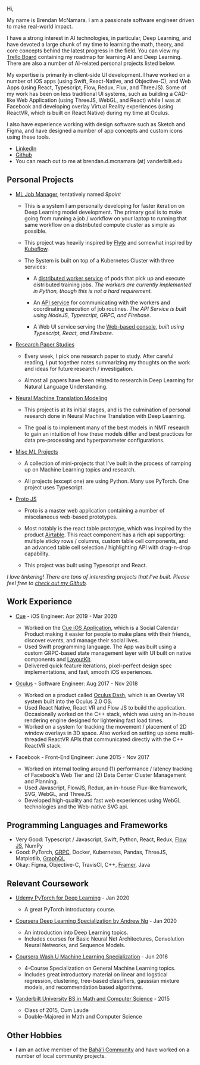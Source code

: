 Hi,

My name is Brendan McNamara. I am a passionate software engineer driven to
make real-world impact.

I have a strong interest in AI technologies, in particular, Deep Learning,
and have devoted a large chunk of my time to learning the math, theory, and
core concepts behind the latest progress in the field. You can view
my [Trello Board](https://trello.com/b/B8HdpyCe/ai) containing my roadmap
for learning AI and Deep Learning. There are also a number of AI-related
personal projects listed below.

My expertise is primarily in client-side UI development.
I have worked on a number of iOS apps (using Swift, React-Native, and
Objective-C), and Web Apps (using React, Typescript, Flow, Redux, Flux, and
ThreeJS). Some of my work has been on less traditional UI systems, such as
building a CAD-like Web Application (using ThreeJS, WebGL, and React) while I was
at Facebook and developing overlay Virtual Reality experiences (using ReactVR,
which is built on React Native) during my time at Oculus.

I also have experience working with design software such as Sketch and Figma,
and have designed a number of app concepts and custom icons using these tools.

- [LinkedIn](https://www.linkedin.com/in/brendan-mcnamara-66130976/)
- [Github](https://github.com/brenmcnamara)
- You can reach out to me at brendan.d.mcnamara (at) vanderbilt.edu

## Personal Projects

- [ML Job Manager](./ML-Job-Manager/README.md), tentatively named _9point_

  - This is a system I am personally developing for faster iteration on Deep
    Learning model development. The primary goal is to make going from
    running a job / workflow on your laptop to running that same workflow on a
    distributed compute cluster as simple as possible.

  - This project was heavily inspired by [Flyte](https://github.com/lyft/flyte)
    and somewhat inspired by [Kubeflow](https://www.kubeflow.org/).

  - The System is built on top of a Kubernetes Cluster with three services:

    - A [distributed worker service](https://github.com/9point/ProjectTemplate)
      of pods that pick up and execute distributed training jobs. _The workers
      are currently implemented in Python, though this is not a hard requirement._

    - An [API service](https://github.com/9point/MLAPIService) for communicating
      with the workers and coordinating execution of job routines. _The API
      Service is built using NodeJS, Typescript, GRPC, and Firebase_.

    - A Web UI service serving the [Web-based console](https://github.com/9point/MLWebConsole),
      _built using Typescript, React, and Firebase_.

- [Research Paper Studies](https://github.com/brenmcnamara/ML/tree/master/papers)

  - Every week, I pick one research paper to study. After careful reading, I
    put together notes summarizing my thoughts on the work and ideas for
    future research / investigation.

  - Almost all papers have been related to research in Deep Learning for
    Natural Language Understanding.

- [Neural Machine Translation Modeling](https://github.com/brenmcnamara/NMT)

  - This project is at its initial stages, and is the culmination of personal
    research done in Neural Machine Translation with Deep Learning.

  - The goal is to implement many of the best models in NMT research to gain
    an intuition of how these models differ and best practices for data
    pre-processing and hyperparameter configurations.

- [Misc ML Projects](https://github.com/brenmcnamara/ML/tree/master/projects)

  - A collection of mini-projects that I've built in the process of ramping up
    on Machine Learning topics and research.

  - All projects (except one) are using Python. Many use PyTorch. One project
    uses Typescript.

- [Proto JS](https://github.com/brenmcnamara/proto)

  - Proto is a master web application containing a number of miscelaneous
    web-based prototypes.

  - Most notably is the react table prototype, which was inspired by the
    product [Airtable](https://airtable.com/). This react component has a rich
    api supporting: multiple sticky rows / columns, custom table cell
    components, and an advanced table cell selection / highlighting API with
    drag-n-drop capability.

  - This project was built using Typescript and React.

_I love tinkering! There are tons of interesting projects that I've built.
Please feel free to [check out my Github](https://github.com/brenmcnamara)._

## Work Experience

- [Cue](https://cue.app/) - iOS Engineer: Apr 2019 - Mar 2020

  - Worked on the [Cue iOS Application](https://apps.apple.com/us/app/cue-social-calendar/id1377803825),
    which is a Social Calendar Product making it easier for people to make plans
    with their friends, discover events, and manage their social lives.
  - Used Swift programming language. The App was built using a custom GRPC-based
    state management layer with UI built on native components and
    [LayoutKit](https://github.com/linkedin/LayoutKit).
  - Delivered quick feature iterations, pixel-perfect design spec
    implementations, and fast, smooth iOS experiences.

- [Oculus](https://www.oculus.com/?locale=en_US) - Software Engineer: Aug 2017 - Nov 2018

  - Worked on a product called [Oculus Dash](https://www.youtube.com/watch?v=SvP_RI_S-bw),
    which is an Overlay VR system built into the Oculus 2.0 OS.
  - Used React Native, React VR and Flow JS to build the application. Occasionally
    worked on the C++ stack, which was using an in-house rendering engine
    designed for lightening fast load times.
  - Worked on a system for tracking the movement / placement of 2D window overlays
    in 3D space. Also worked on setting up some multi-threaded ReactVR APIs that
    communicated directly with the C++ ReactVR stack.

- Facebook - Front-End Engineer: June 2015 - Nov 2017

  - Worked on internal tooling around (1) performance / latency tracking of
    Facebook's Web Tier and (2) Data Center Cluster Management and Planning.
  - Used Javascript, FlowJS, Redux, an in-house Flux-like framework, SVG,
    WebGL, and ThreeJS.
  - Developed high-quality and fast web experiences using WebGL technologies and
    the Web-native SVG api.

## Programming Languages and Frameworks

- Very Good: Typescript / Javascript, Swift, Python, React, Redux, [Flow JS](https://flow.org/), NumPy
- Good: PyTorch, [GRPC](https://grpc.io/), Docker, Kubernetes, Pandas, ThreeJS, Matplotlib, [GraphQL](https://graphql.org/)
- Okay: Figma, Objective-C, TravisCI, C++, [Framer](https://www.framer.com/), Java

## Relevant Coursework

- [Udemy PyTorch for Deep Learning](https://www.udemy.com/course/pytorch-for-deep-learning-with-python-bootcamp/) - Jan 2020

  - A great PyTorch introductory course.

- [Coursera Deep Learning Specialization by Andrew Ng](https://www.coursera.org/specializations/deep-learning) - Jan 2020

  - An introduction into Deep Learning topics.
  - Includes courses for Basic Neural Net Architectures, Convolution Neural Networks, and Sequence Models.

- [Coursera Wash U Machine Learning Specialization](https://www.coursera.org/specializations/machine-learning) - Jun 2016

  - 4-Course Specialization on General Machine Learning topics.
  - Includes great introductory material on linear and logstical regression,
    clustering, tree-based classifiers, gaussian mixture models, and recommendation
    based algorithms.

- [Vanderbilt University BS in Math and Computer Science](https://www.vanderbilt.edu/) - 2015
  - Class of 2015, Cum Laude
  - Double-Majored in Math and Computer Science

## Other Hobbies

- I am an active member of the [Bahá'i Community](https://www.bahai.org/) and have
  worked on a number of local community projects.
